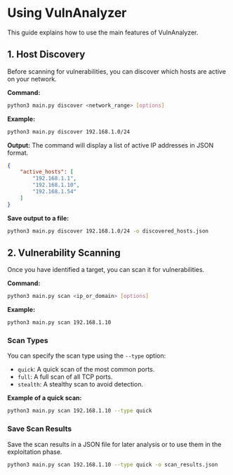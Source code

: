 # Using VulnAnalyzer

This guide explains how to use the main features of VulnAnalyzer.

## 1. Host Discovery

Before scanning for vulnerabilities, you can discover which hosts are active on your network.

**Command:**

```bash
python3 main.py discover <network_range> [options]
```

**Example:**

```bash
python3 main.py discover 192.168.1.0/24
```

**Output:**
The command will display a list of active IP addresses in JSON format.

```json
{
    "active_hosts": [
        "192.168.1.1",
        "192.168.1.10",
        "192.168.1.54"
    ]
}
```

**Save output to a file:**

```bash
python3 main.py discover 192.168.1.0/24 -o discovered_hosts.json
```

## 2. Vulnerability Scanning

Once you have identified a target, you can scan it for vulnerabilities.

**Command:**

```bash
python3 main.py scan <ip_or_domain> [options]
```

**Example:**

```bash
python3 main.py scan 192.168.1.10
```

### Scan Types
You can specify the scan type using the `--type` option:

- `quick`: A quick scan of the most common ports.
- `full`: A full scan of all TCP ports.
- `stealth`: A stealthy scan to avoid detection.

**Example of a quick scan:**

```bash
python3 main.py scan 192.168.1.10 --type quick
```

### Save Scan Results

Save the scan results in a JSON file for later analysis or to use them in the exploitation phase.

```bash
python3 main.py scan 192.168.1.10 --type quick -o scan_results.json
```

